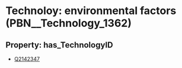 # Technoloy: __environmental factors__ (PBN__Technology_1362)

## Property: has_TechnologyID

* [Q2142347](Q2142347)

